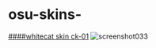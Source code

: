 # osu-skins-


[####whitecat skin ck-01](https://faetonoffproject.s-ul.eu/ded/EUCC8gVE)
![screenshot033](https://user-images.githubusercontent.com/76051596/102227793-a66b7500-3ef2-11eb-8b7d-40458e9fc0cc.jpg)
